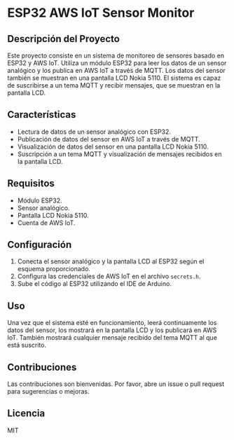 # ESP32 AWS IoT Sensor Monitor

## Descripción del Proyecto
Este proyecto consiste en un sistema de monitoreo de sensores basado en ESP32 y AWS IoT. Utiliza un módulo ESP32 para leer los datos de un sensor analógico y los publica en AWS IoT a través de MQTT. Los datos del sensor también se muestran en una pantalla LCD Nokia 5110. El sistema es capaz de suscribirse a un tema MQTT y recibir mensajes, que se muestran en la pantalla LCD.

## Características
- Lectura de datos de un sensor analógico con ESP32.
- Publicación de datos del sensor en AWS IoT a través de MQTT.
- Visualización de datos del sensor en una pantalla LCD Nokia 5110.
- Suscripción a un tema MQTT y visualización de mensajes recibidos en la pantalla LCD.

## Requisitos
- Módulo ESP32.
- Sensor analógico.
- Pantalla LCD Nokia 5110.
- Cuenta de AWS IoT.

## Configuración
1. Conecta el sensor analógico y la pantalla LCD al ESP32 según el esquema proporcionado.
2. Configura las credenciales de AWS IoT en el archivo `secrets.h`.
3. Sube el código al ESP32 utilizando el IDE de Arduino.

## Uso
Una vez que el sistema esté en funcionamiento, leerá continuamente los datos del sensor, los mostrará en la pantalla LCD y los publicará en AWS IoT. También mostrará cualquier mensaje recibido del tema MQTT al que está suscrito.

## Contribuciones
Las contribuciones son bienvenidas. Por favor, abre un issue o pull request para sugerencias o mejoras.

## Licencia
MIT

